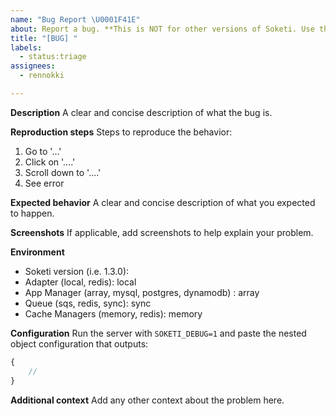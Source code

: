 ```yaml
---
name: "Bug Report \U0001F41E"
about: Report a bug. **This is NOT for other versions of Soketi. Use the [Discussions](https://github.com/soketi/soketi/discussions/categories/cloudflare-workers-support) board for Cloudflare Serverless.
title: "[BUG] "
labels:
  - status:triage
assignees:
  - rennokki

---
```


<!---
NOTICE: Keep in mind that bugs that state simple usage disfunctionalities (i.e. message did not get sent) are more likely to be your fault for not using the Pusher properly.

After enabling debugging with SOKETI_DEBUG=1, make sure to read the console to see if the message is actually being sent to the server.
-->

**Description**
A clear and concise description of what the bug is.

**Reproduction steps**
Steps to reproduce the behavior:
1. Go to '...'
2. Click on '....'
3. Scroll down to '....'
4. See error

**Expected behavior**
A clear and concise description of what you expected to happen.

**Screenshots**
If applicable, add screenshots to help explain your problem.

**Environment**
- Soketi version (i.e. 1.3.0): 
- Adapter (local, redis): local
- App Manager (array, mysql, postgres, dynamodb) : array
- Queue (sqs, redis, sync): sync
- Cache Managers (memory, redis): memory

**Configuration**
Run the server with `SOKETI_DEBUG=1` and paste the nested object configuration that outputs:
```js
{
    //
}
```

**Additional context**
Add any other context about the problem here.
